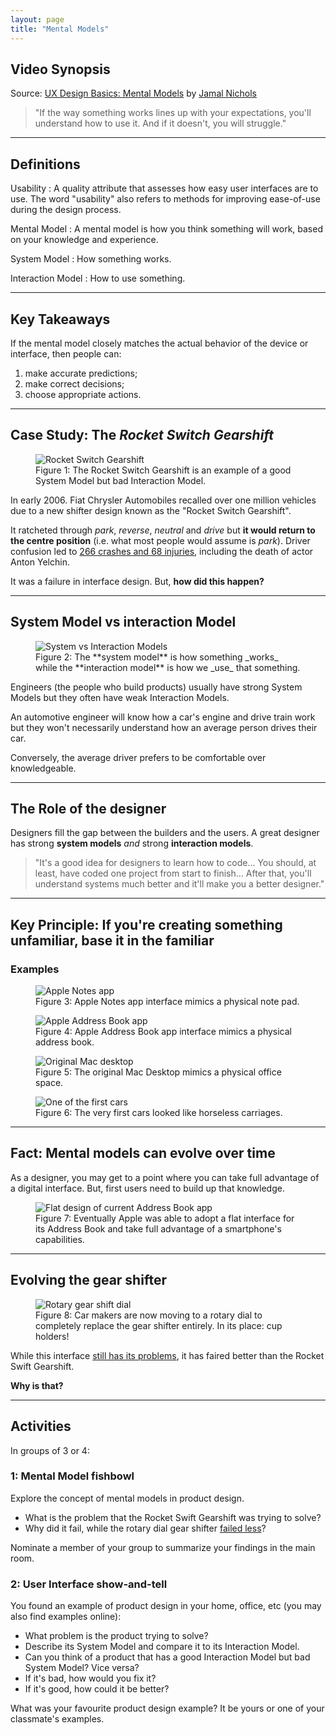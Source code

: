 ```yaml
---
layout: page
title: "Mental Models"
---
```


## Video Synopsis
Source: [UX Design Basics: Mental Models](https://youtu.be/9gM8K4ooavY) by [Jamal Nichols](https://www.youtube.com/channel/UCAoua8S8h1e4OkaafTEklMQ)

> "If the way something works lines up with your expectations, you'll understand how to use it. And if it doesn't, you will struggle."

---

## Definitions
Usability
: A quality attribute that assesses how easy user interfaces are to use. The word "usability" also refers to methods for improving ease-of-use during the design process.

Mental Model
: A mental model is how you think something will work, based on your knowledge and experience.

System Model
: How something works.

Interaction Model
: How to use something.

---

## Key Takeaways
If the mental model closely matches the actual behavior of the device or interface, then people can:
1. make accurate predictions;
2. make correct decisions;
3. choose appropriate actions.

---

## Case Study: The _Rocket Switch Gearshift_

<figure>
  <img src="images/md/1-rocket-switch.png" alt="Rocket Switch Gearshift">
  <figcaption>
  Figure 1: The Rocket Switch Gearshift is an example of a good System Model but bad Interaction Model.
  </figcaption>
</figure>

In early 2006. Fiat Chrysler Automobiles recalled over one million vehicles due to a new shifter design known as the "Rocket Switch Gearshift".

It ratcheted through _park_, _reverse_, _neutral_ and _drive_ but **it would return to the centre position** (i.e. what most people would assume is _park_). Driver confusion led to [266 crashes and 68 injuries](https://www.freep.com/story/money/cars/chrysler/2016/06/28/fiat-chrysler-gearshift-probe-anton-yelchin/86460430/), including the death of actor Anton Yelchin.

It was a failure in interface design. But, **how did this happen?**

---

## System Model vs interaction Model

<figure>
  <img src="images/md/2-system-action.png" alt="System vs Interaction Models">
  <figcaption>
  Figure 2: The **system model** is how something _works_ while the **interaction model** is how we _use_ that something.
  </figcaption>
</figure>

Engineers (the people who build products) usually have strong System Models but they often have weak Interaction Models.

An automotive engineer will know how a car's engine and drive train work but they won't necessarily understand how an average person drives their car. 

Conversely, the average driver prefers to be comfortable over knowledgeable.

---

## The Role of the designer
Designers fill the gap between the builders and the users. A great designer has strong **system models** _and_ strong **interaction models**.

> "It's a good idea for designers to learn how to code... You should, at least, have coded one project from start to finish... After that, you'll understand systems much better and it'll make you a better designer."

---

## Key Principle: If you're creating something unfamiliar, base it in the familiar
### Examples
<figure>
  <img src="images/md/4-familiar-notepad.png" alt="Apple Notes app">
  <figcaption>
  Figure 3: Apple Notes app interface mimics a physical note pad.
  </figcaption>
</figure>

<figure>
  <img src="images/md/5-familiar-address-book.png" alt="Apple Address Book app">
  <figcaption>
  Figure 4: Apple Address Book app interface mimics a physical address book.
  </figcaption>
</figure>

<figure>
  <img src="images/md/6-familiar-desktop.png" alt="Original Mac desktop">
  <figcaption>
  Figure 5: The original Mac Desktop mimics a physical office space.
  </figcaption>
</figure>

<figure>
  <img src="images/md/7-familiar-carriage.png" alt="One of the first cars">
  <figcaption>
  Figure 6: The very first cars looked like horseless carriages.
  </figcaption>
</figure>

---

## Fact: Mental models can evolve over time
As a designer, you may get to a point where you can take full advantage of a digital interface. But, first users need to build up that knowledge.

<figure>
  <img src="images/md/8-evolve-address-book.png" alt="Flat design of current Address Book app">
  <figcaption>
  Figure 7: Eventually Apple was able to adopt a flat interface for its Address Book and take full advantage of a smartphone's capabilities.
  </figcaption>
</figure>

---

## Evolving the gear shifter

<figure>
  <img src="images/md/9-evolve-gearshifter.png" alt="Rotary gear shift dial">
  <figcaption>
  Figure 8: Car makers are now moving to a rotary dial to completely replace the gear shifter entirely. In its place: cup holders!
  </figcaption>
</figure>

While this interface [still has its problems](https://www.autoweek.com/news/a1860056/another-fca-gear-shifter-investigated-rollaway-risk-following-crashes/), it has faired better than the Rocket Swift Gearshift. 

**Why is that?**

---

## Activities 
In groups of 3 or 4:

### 1: Mental Model fishbowl 
Explore the concept of mental models in product design. 
- What is the problem that the Rocket Swift Gearshift was trying to solve?
- Why did it fail, while the rotary dial gear shifter [failed less](https://www.autoweek.com/news/a1860056/another-fca-gear-shifter-investigated-rollaway-risk-following-crashes/)?

Nominate a member of your group to summarize your findings in the main room.

### 2: User Interface show-and-tell
You found an example of product design in your home, office, etc (you may also find examples online):
- What problem is the product trying to solve?
- Describe its System Model and compare it to its Interaction Model.
- Can you think of a product that has a good Interaction Model but bad System Model? Vice versa?
- If it's bad, how would you fix it?
- If it's good, how could it be better?

What was your favourite product design example? It be yours or one of your classmate's examples.